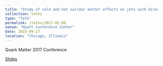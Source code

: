 ```yaml
---
title: "Study of cold and hot nuclear matter effects on jets with direct photon-triggered correlations from PHENIX"
collection: talks
type: "Talk"
permalink: /talks/2017-02-06
venue: "Hyatt Conference Center"
date: 2015-09-27
location: "Chicago, Illinois"
---
```

Quark Matter 2017 Conference

[Slides](https://jdosbo.github.io/files/Correlations_QM17.pdf) 
